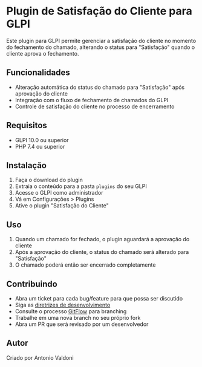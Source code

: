 # Plugin de Satisfação do Cliente para GLPI

Este plugin para GLPI permite gerenciar a satisfação do cliente no momento do fechamento do chamado, alterando o status para "Satisfação" quando o cliente aprova o fechamento.

## Funcionalidades

- Alteração automática do status do chamado para "Satisfação" após aprovação do cliente
- Integração com o fluxo de fechamento de chamados do GLPI
- Controle de satisfação do cliente no processo de encerramento

## Requisitos

- GLPI 10.0 ou superior
- PHP 7.4 ou superior

## Instalação

1. Faça o download do plugin
2. Extraia o conteúdo para a pasta `plugins` do seu GLPI
3. Acesse o GLPI como administrador
4. Vá em Configurações > Plugins
5. Ative o plugin "Satisfação do Cliente"

## Uso

1. Quando um chamado for fechado, o plugin aguardará a aprovação do cliente
2. Após a aprovação do cliente, o status do chamado será alterado para "Satisfação"
3. O chamado poderá então ser encerrado completamente

## Contribuindo

* Abra um ticket para cada bug/feature para que possa ser discutido
* Siga as [diretrizes de desenvolvimento](http://glpi-developer-documentation.readthedocs.io/en/latest/plugins/index.html)
* Consulte o processo [GitFlow](http://git-flow.readthedocs.io/) para branching
* Trabalhe em uma nova branch no seu próprio fork
* Abra um PR que será revisado por um desenvolvedor

## Autor

Criado por Antonio Valdoni
